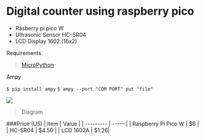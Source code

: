 # Digital counter using raspberry pico
* Rasberry pi pico W
* Ultrasonic Sensor HC-SR04
* LCD Display 1602  (16x2)

Requirements
                    
> [MicroPython](https://micropython.org/)


Ampy

`$ pip install ampy`
`$ ampy --port "COM PORT" put "file"`



![](https://media.discordapp.net/attachments/891482128234197052/1033247732086886450/unknown.png?width=949&height=671)

> Diagram

###Price (US)
| Item      | Value |
| --------- | -----:|
| Raspberry Pi Pico W  | $6 |
| HC-SR04   |   $4.50 |
| LCD 1602A      |    $1.26|
